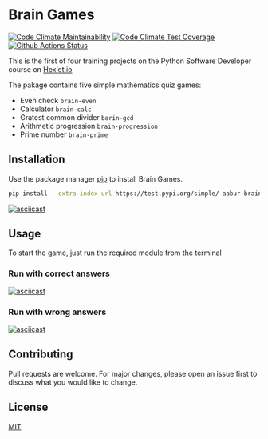 # Brain Games

[![Code Climate Maintainability](https://api.codeclimate.com/v1/badges/a99a88d28ad37a79dbf6/maintainability)](https://codeclimate.com/github/codeclimate/codeclimate/maintainability)
[![Code Climate Test Coverage](https://api.codeclimate.com/v1/badges/a99a88d28ad37a79dbf6/test_coverage)](https://codeclimate.com/github/codeclimate/codeclimate/test_coverage)
[![Github Actions Status](https://github.com/AABur/python-project-lvl1/workflows/PyCI/badge.svg)](https://github.com/AABur/python-project-lvl1/actions)

This is the first of four training projects on the Python Software Developer course on [Hexlet.io](https://ru.hexlet.io/professions/python/projects/49)

The pakage contains five simple mathematics quiz games:

- Even check `brain-even`
- Calculator `brain-calc`
- Gratest common divider `barin-gcd`
- Arithmetic progression `brain-progression`
- Prime number `brain-prime`

## Installation

Use the package manager [pip](https://pip.pypa.io/en/stable/) to install Brain Games.

```bash
pip install --extra-index-url https://test.pypi.org/simple/ aabur-brain-games
```

[![asciicast](https://asciinema.org/a/r9t1TC4S12gHpIqZky84zU1aS.svg)](https://asciinema.org/a/r9t1TC4S12gHpIqZky84zU1aS?speed=2)

## Usage

To start the game, just run the required module from the terminal

### Run with correct answers

[![asciicast](https://asciinema.org/a/rKtNdgXwvfXr9hJ65MuJuDnVa.svg)](https://asciinema.org/a/rKtNdgXwvfXr9hJ65MuJuDnVa?speed=3)

### Run with wrong answers

[![asciicast](https://asciinema.org/a/IxGZofPK3yMJ3ftciakV1Pwfu.svg)](https://asciinema.org/a/IxGZofPK3yMJ3ftciakV1Pwfu?speed=3)

## Contributing

Pull requests are welcome. For major changes, please open an issue first to discuss what you would like to change.

## License

[MIT](https://choosealicense.com/licenses/mit/)
